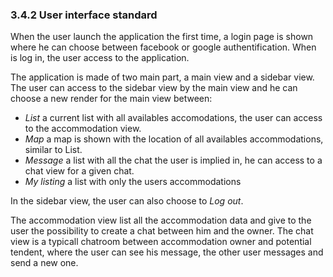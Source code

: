### 3.4.2 User interface standard

When the user launch the application the first time, a login page is shown where he can choose between facebook or google authentification. When is log in, the user access to the application.

The application is made of two main part, a main view and a sidebar view. The user can access to the sidebar view by the main view and he can choose a new render for the main view between:

- *List* a current list with all availables accomodations, the user can access to the accommodation view.
- *Map* a map is shown with the location of all availables accommodations, similar to List.
- *Message* a list with all the chat the user is implied in, he can access to a chat view for a given chat.
- *My listing* a list with only the users accommodations

In the sidebar view, the user can also choose to *Log out*.

The accommodation view list all the accommodation data and give to the user the possibility to create a chat between him and the owner.
The chat view is a typicall chatroom between accommodation owner and potential tendent, where the user can see his message, the other user messages and send a new one.


